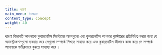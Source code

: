 ```yaml
---
title: ধারণা
main_menu: true
content_type: concept
weight: 40
---
```


<!-- overview -->

ধারণা বিভাগটি আপনাকে কুবারনেটিস সিস্টেমের অংশগুলো এবং কুবারনেটিস আপনার ক্লাস্টারের প্রতিনিধিত্ব করার জন্য যে অ্যাবস্ট্রাকশনগুলো ব্যবহার করে সেগুলো সম্পর্কে শিখতে সাহায্য করে এবং কুবারনেটিস কীভাবে কাজ করে সে সম্পর্কে আপনাকে গভীরভাবে বুঝতে সাহায্য করে ।


<!-- body -->
